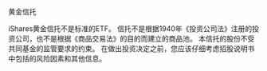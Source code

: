 黄金信托

iShares黄金信托不是标准的ETF。 信托不是根据1940年《投资公司法》注册的投资公司，也不是根据《商品交易法》的目的而建立的商品池。 本信托的股份不受共同基金的监管要求的约束。 在做出投资决定之前，您应该仔细考虑招股说明书中包括的风险因素和其他信息。